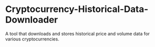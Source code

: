 # Cryptocurrency-Historical-Data-Downloader
A tool that downloads and stores historical price and volume data for various cryptocurrencies.
